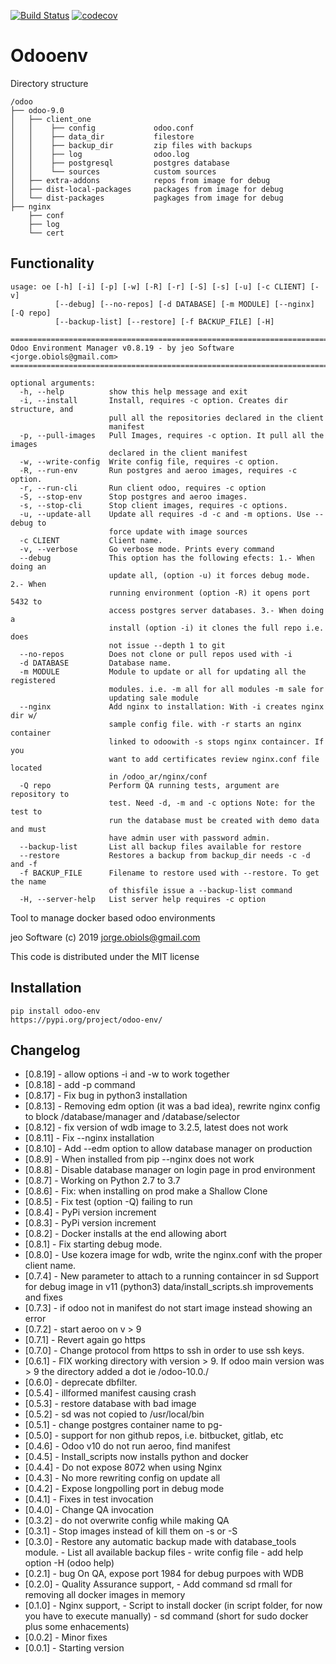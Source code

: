 [![Build Status](https://travis-ci.org/jobiols/odoo-env.svg?branch=master)](https://travis-ci.org/jobiols/odoo-env)
[![codecov](https://codecov.io/gh/jobiols/odoo-env/branch/master/graph/badge.svg)](https://codecov.io/gh/jobiols/odoo-env)

Odooenv
=======

Directory structure

    /odoo
    ├── odoo-9.0
    │   ├── client_one
    │   │    ├── config             odoo.conf
    │   │    ├── data_dir           filestore
    │   │    ├── backup_dir         zip files with backups
    │   │    ├── log                odoo.log
    │   │    ├── postgresql         postgres database
    │   │    └── sources            custom sources
    │   ├── extra-addons            repos from image for debug
    │   ├── dist-local-packages     packages from image for debug
    │   └── dist-packages           pagkages from image for debug
    ├── nginx
        ├── conf
        ├── log
        └── cert


Functionality
------------- 

    usage: oe [-h] [-i] [-p] [-w] [-R] [-r] [-S] [-s] [-u] [-c CLIENT] [-v]
              [--debug] [--no-repos] [-d DATABASE] [-m MODULE] [--nginx] [-Q repo]
              [--backup-list] [--restore] [-f BACKUP_FILE] [-H]

    ==========================================================================
    Odoo Environment Manager v0.8.19 - by jeo Software <jorge.obiols@gmail.com>
    ==========================================================================
    
    optional arguments:
      -h, --help          show this help message and exit
      -i, --install       Install, requires -c option. Creates dir structure, and
                          pull all the repositories declared in the client
                          manifest
      -p, --pull-images   Pull Images, requires -c option. It pull all the images
                          declared in the client manifest
      -w, --write-config  Write config file, requires -c option.
      -R, --run-env       Run postgres and aeroo images, requires -c option.
      -r, --run-cli       Run client odoo, requires -c option
      -S, --stop-env      Stop postgres and aeroo images.
      -s, --stop-cli      Stop client images, requires -c options.
      -u, --update-all    Update all requires -d -c and -m options. Use --debug to
                          force update with image sources
      -c CLIENT           Client name.
      -v, --verbose       Go verbose mode. Prints every command
      --debug             This option has the following efects: 1.- When doing an
                          update all, (option -u) it forces debug mode. 2.- When
                          running environment (option -R) it opens port 5432 to
                          access postgres server databases. 3.- When doing a
                          install (option -i) it clones the full repo i.e. does
                          not issue --depth 1 to git
      --no-repos          Does not clone or pull repos used with -i
      -d DATABASE         Database name.
      -m MODULE           Module to update or all for updating all the registered
                          modules. i.e. -m all for all modules -m sale for
                          updating sale module
      --nginx             Add nginx to installation: With -i creates nginx dir w/
                          sample config file. with -r starts an nginx container
                          linked to odoowith -s stops nginx containcer. If you
                          want to add certificates review nginx.conf file located
                          in /odoo_ar/nginx/conf
      -Q repo             Perform QA running tests, argument are repository to
                          test. Need -d, -m and -c options Note: for the test to
                          run the database must be created with demo data and must
                          have admin user with password admin.
      --backup-list       List all backup files available for restore
      --restore           Restores a backup from backup_dir needs -c -d and -f
      -f BACKUP_FILE      Filename to restore used with --restore. To get the name
                          of thisfile issue a --backup-list command
      -H, --server-help   List server help requires -c option

Tool to manage docker based odoo environments

jeo Software (c) 2019 jorge.obiols@gmail.com

This code is distributed under the MIT license

Installation
------------
    pip install odoo-env
    https://pypi.org/project/odoo-env/
    
Changelog
---------
- [0.8.19]  - allow options -i and -w to work together 
- [0.8.18]  - add -p command 
- [0.8.17]  - Fix bug in python3 installation 
- [0.8.13]  - Removing edm option (it was a bad idea), rewrite nginx 
              config to block /database/manager and /database/selector
- [0.8.12]  - fix version of wdb image to 3.2.5, latest does not work
- [0.8.11]  - Fix --nginx installation
- [0.8.10]  - Add --edm option to allow database manager on production
- [0.8.9]   - When installed from pip --nginx does not work
- [0.8.8]   - Disable database manager on login page in prod environment
- [0.8.7]   - Working on Python 2.7 to 3.7
- [0.8.6]   - Fix: when installing on prod make a Shallow Clone
- [0.8.5]   - Fix test (option -Q) failing to run
- [0.8.4]   - PyPi version increment
- [0.8.3]   - PyPi version increment
- [0.8.2]   - Docker installs at the end allowing abort 
- [0.8.1]   - Fix starting debug mode.
- [0.8.0]   - Use kozera image for wdb, write the nginx.conf with the
              proper client name.
- [0.7.4]   - New parameter to attach to a running containcer in sd
              Support for debug image in v11 (python3)
              data/install_scripts.sh improvements and fixes   
- [0.7.3]   - if odoo not in manifest do not start image instead showing 
              an error 
- [0.7.2]   - start aeroo on v > 9 
- [0.7.1]   - Revert again go https 
- [0.7.0]   - Change protocol from https to ssh in order to use ssh keys.
- [0.6.1]   - FIX working directory with version > 9. If odoo main 
              version was > 9 the directory added a dot ie /odoo-10.0./
- [0.6.0]   - deprecate dbfilter. 
- [0.5.4]   - illformed manifest causing crash 
- [0.5.3]   - restore database with bad image 
- [0.5.2]   - sd was not copied to /usr/local/bin 
- [0.5.1]   - change postgres container name to pg-<client name> 
- [0.5.0]   - support for non github repos, i.e. bitbucket, gitlab, etc 
- [0.4.6]   - Odoo v10 do not run aeroo, find manifest
- [0.4.5]   - Install_scripts now installs python and docker
- [0.4.4]   - Do not expose 8072 when using Nginx
- [0.4.3]   - No more rewriting config on update all
- [0.4.2]   - Expose longpolling port in debug mode
- [0.4.1]   - Fixes in test invocation 
- [0.4.0]   - Change QA invocation 
- [0.3.2]   - do not overwrite config while making QA 
- [0.3.1]   - Stop images instead of kill them on -s or -S 
- [0.3.0]   - Restore any automatic backup made with database_tools 
              module.
            - List all available backup files
            - write config file
            - add help option -H (odoo help)
- [0.2.1]   - bug On QA, expose port 1984 for debug purpoes with WDB
- [0.2.0]   - Quality Assurance support, 
            - Add command sd rmall for removing all docker images in 
              memory
- [0.1.0]   - Nginx support, 
            - Script to install docker (in script folder, for now you
              have to execute manually)
            - sd command (short for sudo docker plus some enhacements)
- [0.0.2]   - Minor fixes
- [0.0.1]   - Starting version
